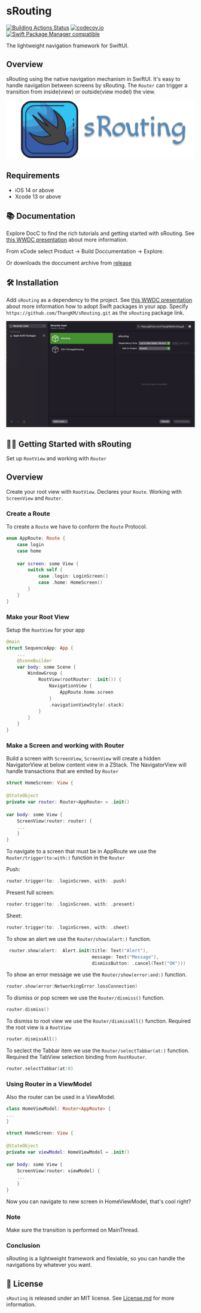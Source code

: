 
# sRouting

[![Building Actions Status](https://github.com/ThangKM/sRouting/workflows/Building/badge.svg)](https://github.com/ThangKM/sRouting/actions)
[![codecov.io](https://codecov.io/gh/ThangKM/sRouting/branch/main/graphs/badge.svg?branch=main)](https://codecov.io/github/ThangKM/sRouting?branch=main)
[![Swift Package Manager compatible](https://img.shields.io/badge/Swift%20Package%20Manager-compatible-brightgreen.svg)](https://github.com/apple/swift-package-manager)

The lightweight navigation framework for SwiftUI.

## Overview

sRouting using the native navigation mechanism in SwiftUI.
It's easy to handle navigation between screens by sRouting.
The ``Router`` can trigger a transition from inside(view) or outside(view model) the view.

![A sRouting banner.](https://github.com/ThangKM/sRouting/blob/main/Sources/sRouting/DocsRouting.docc/Resources/sRouting/srouting_banner.png)

## Requirements

- iOS 14 or above
- Xcode 13 or above

## 📚 Documentation
Explore DocC to find the rich tutorials and getting started with sRouting.
See [this WWDC presentation](https://developer.apple.com/videos/play/wwdc2021/10166/) about more information.

From xCode select Product -> Build Doccumentation -> Explore.

Or downloads the doccument archive from [release](https://github.com/ThangKM/sRouting/releases) 
## 🛠 Installation

Add `sRouting` as a dependency to the project.
See [this WWDC presentation](https://developer.apple.com/videos/play/wwdc2019/408/) about more information how to adopt Swift packages in your app.
Specify `https://github.com/ThangKM/sRouting.git` as the `sRouting` package link.

![](https://github.com/ThangKM/sRouting/blob/main/Sources/sRouting/DocsRouting.docc/Resources/Bookie/SectionOne/bookie_add_srouting.png)

## 🏃‍♂️ Getting Started with sRouting

Set up ``RootView`` and working with ``Router``

## Overview

Create your root view with ``RootView``.
Declares your ``Route``.
Working with ``ScreenView`` and ``Router``.

### Create a Route

To create a ``Route`` we have to conform the ``Route`` Protocol.

```swift
enum AppRoute: Route {
    case login
    case home

    var screen: some View {
        switch self {
            case .login: LoginScreen()
            case .home: HomeScreen()
        }
    }
}
```

### Make your Root View

Setup the ``RootView`` for your app

```swift
@main
struct SequenceApp: App { 
    ...
    @SceneBuilder
    var body: some Scene { 
        WindowGroup {
            RootView(rootRouter: .init()) {
                NavigationView {
                    AppRoute.home.screen
                }
                .navigationViewStyle(.stack)
            }
        }
    }
}
```
### Make a Screen and working with Router

Build a screen with ``ScreenView``, ``ScreenView`` will create a hidden NavigatorView at below content view
in a ZStack.
The NavigatorView will handle transactions that are emited by ``Router``

```swift
struct HomeScreen: View {

@StateObject
private var router: Router<AppRoute> = .init()

var body: some View {
    ScreenView(router: router) {
    ...
    }
}
```


To navigate to a screen that must be in AppRoute 
we use the ``Router/trigger(to:with:)`` function in the ``Router``

Push:
```swift
router.trigger(to: .loginScreen, with: .push)
```
Present full screen:
```swift
router.trigger(to: .loginScreen, with: .present)
```
Sheet:
```swift
router.trigger(to: .loginScreen, with: .sheet)
```
To show an alert we use the ``Router/show(alert:)`` function.

```swift
 router.show(alert:  Alert.init(title: Text("Alert"),
                                message: Text("Message"),
                                dismissButton: .cancel(Text("OK")))
```

To show an error message we use the ``Router/show(error:and:)`` function.

```swift
router.show(error:NetworkingError.lossConnection)
```

To dismiss or pop screen we use the ``Router/dismiss()`` function.

```swift
router.dismiss()
```

To dismiss to root view we use the ``Router/dismissAll()`` function.
Required the root view is a ``RootView``

```swift
router.dismissAll()
```
To seclect the Tabbar item we use the ``Router/selectTabbar(at:)`` function.
Required the TabView selection binding from ``RootRouter``.

```swift
router.selectTabbar(at:0)
```

### Using Router in a ViewModel

Also the router can be used in a ViewModel.

```swift
class HomeViewModel: Router<AppRoute> {
...
}

```

```swift
struct HomeScreen: View {

@StateObject
private var viewModel: HomeViewModel = .init()

var body: some View {
    ScreenView(router: viewModel) {
    ...
    }
}
```
Now you can navigate to new screen in HomeViewModel, that's cool right?

### Note
Make sure the transition is performed on MainThread.

### Conclusion
sRouting is a lightweight framework and flexiable, so you can handle the
navigations by whatever you want.

## 📃 License

`sRouting` is released under an MIT license. See [License.md](https://github.com/ThangKM/sRouting/blob/main/LICENSE) for more information.
